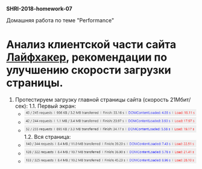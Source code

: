 **SHRI-2018-homework-07**

Домашняя работа по теме "Performance"

# Анализ клиентской части сайта [Лайфхакер](https://lifehacker.ru/), рекомендации по улучшению скорости загрузки страницы.

1.  Протестируем загрузку главной страницы сайта (скорость 21Мбит/сек):
  1.1. Первый экран:
    * ![скриншот 1](./img/01.png)
    * ![скриншот 2](./img/02.png)
    * ![скриншот 2](./img/03.png)
  1.2. Вся страница:
    * ![скриншот 1](./img/04.png)
    * ![скриншот 2](./img/05.png)
    * ![скриншот 2](./img/06.png)
 
  
  